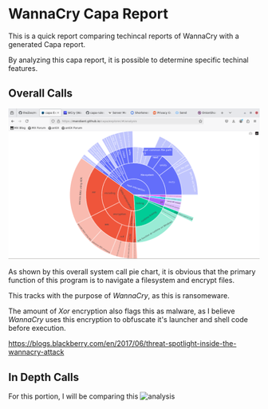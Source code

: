 # WannaCry Capa Report

This is a quick report comparing  techincal reports of WannaCry with a generated Capa report.

By analyzing this capa report, it is possible to determine specific techinal features. 

## Overall Calls

![Call Pie Chart](img/pie.png)

As shown by this overall system call pie chart, it is obvious that the primary function of this program
is to navigate a filesystem and encrypt files. 

This tracks with the purpose of *WannaCry*, as this is ransomeware. 

The amount of *Xor* encryption also flags this as malware, as I believe *WannaCry* uses this encryption to obfuscate it's launcher and shell code before execution.

https://blogs.blackberry.com/en/2017/06/threat-spotlight-inside-the-wannacry-attack


## In Depth Calls

For this portion, I will be comparing this ![analysis](https://www.secureworks.com/research/wcry-ransomware-analysis)






